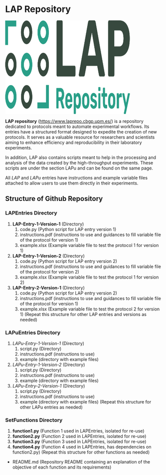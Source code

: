 # LAP Repository
<img align="center" width="400" height="300" src="https://github.com/Biocomputation-CBGP/LAPrepository/blob/main/logo_LAP.svg">

**LAP repository** (https://www.laprepo.cbgp.upm.es/) is a repository dedicated to protocols meant to automate experimental workflows. Its entries have a structured format designed to expedite the creation of new protocols. It serves as a valuable resource for researchers and scientists aiming to enhance efficiency and reproducibility in their laboratory experiments.

In addition, LAP also contains scripts meant to help in the processing and analysis of the data created by the high-throughput experiments. These scripts are under the section LAPu and can be found on the same page.

All _LAP_ and _LAPu_ entries have instructions and example variable files attached to allow users to use them directly in their experiments.

## Structure of Github Repository

### LAPEntries Directory

1. **LAP-Entry-1-Version-1** (Directory)
   1. code.py (Python script for LAP entry version 1)
   2. instructions.pdf (instructions to use and guidances to fill variable file of the protocol for version 1)
   3. example.xlsx (Example variable file to test the protocol 1 for version 1)
2. **LAP-Entry-1-Version-2** (Directory)
   1. code.py (Python script for LAP entry version 2)
   2. instructions.pdf (instructions to use and guidances to fill variable file of the protocol for version 2)
   3. example.xlsx (Example variable file to test the protocol 1 for version 2)
3. **LAP-Entry-2-Version-1** (Directory)
   1. code.py (Python script for LAP entry version 2)
   2. instructions.pdf (instructions to use and guidances to fill variable file of the protocol for version 1)
   3. example.xlsx (Example variable file to test the protocol 2 for version 1)
(Repeat this structure for other LAP entries and versions as needed)

### LAPuEntries Directory
1. _LAPu-Entry-1-Version-1_ (Directory)
   1. script.py (Directory)
   2. instructions.pdf (instructions to use)
   3. example (directory with example files)
2. _LAPu-Entry-1-Version-2_ (Directory)
   1. script.py (Directory)
   2. instructions.pdf (instructions to use)
   3. example (directory with example files)
3. _LAPu-Entry-2-Version-1_ (Directory)
   1. script.py (Directory)
   2. instructions.pdf (instructions to use)
   3. example (directory with example files)
(Repeat this structure for other LAPu entries as needed)


### SetFunctions Directory
1. **function1.py** (Function 1 used in LAPEntries, isolated for re-use)
2. **function2.py** (Function 2 used in LAPEntries, isolated for re-use)
3. **function3.py** (Function 3 used in LAPEntries, isolated for re-use)
4. **function4.py** (Function 4 used in LAPEntries, has dependencies on function2.py)
(Repeat this structure for other functions as needed)

 * README.md (Repository README containing an explanation of the objective of each function and its requirements)
